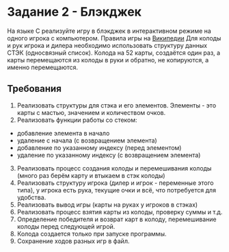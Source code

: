 # Задание 2 - Блэкджек

На языке C реализуйте игру в блэкджек в интерактивном режиме на одного игрока с компьютером.
Правила игры на [Википедии](https://ru.wikipedia.org/wiki/%D0%91%D0%BB%D1%8D%D0%BA%D0%B4%D0%B6%D0%B5%D0%BA)
Для колоды и рук игрока и дилера необходимо использовать структуру данных СТЭК (односвязный список).
Колода на 52 карты, создаётся один раз, а карты перемещаются из колоды в руки и обратно, не копируются, а именно перемещаются.

## Требования
1. Реализовать структуры для стэка и его элементов. Элементы - это карты с мастью, значением и количеством очков.
2. Реализовать функции работы со стеком:
- добавление элемента в начало
- удаление с начала (с возвращением элемента)
- добавление по указанному индексу (перед элементом)
- удаление по указанному индексу (с возвращением элемента)
3. Реализовать процесс создания колоды и перемешивания колоды (много раз берём карту и втыкаем в стэк колоды)
4. Реализовать структуру игрока (дилер и игрок - переменные этого типа), у игрока есть рука, текущие очки и всё, что потребуется для удобства.
5. Реализовать вывод игры (карты на руках у игроков в стэках)
6. Реализовать процесс взятия карты из колоды, проверку суммы и т.д.
7. Определение победителя и возврат карт в колоду, перемешивание колоды перед следующей игрой.
8. Колода создается только при запуске программы.
9. Сохранение ходов разных игр в файл.
